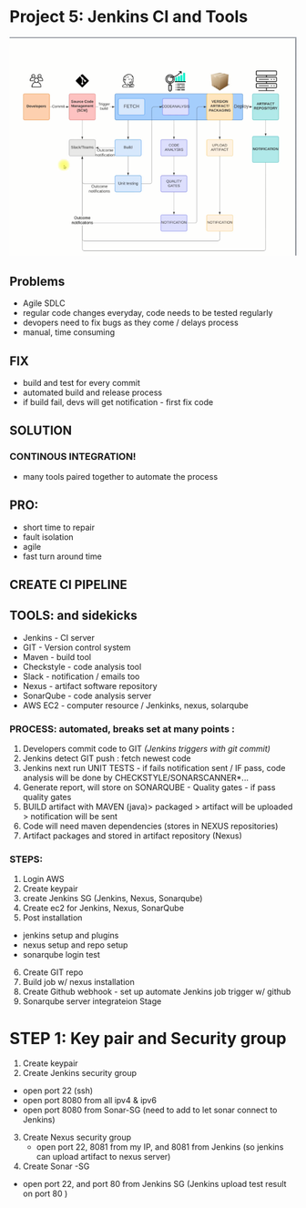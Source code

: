 # Project 5: Jenkins CI and Tools

![img](img/jenkins_main.PNG)

## Problems
- Agile SDLC
- regular code changes everyday, code needs to be tested regularly
- devopers need to fix bugs as they come / delays process
- manual, time consuming

## FIX
- build and test for every commit
- automated build and release process
- if build fail, devs will get notification - first fix code

## SOLUTION
### CONTINOUS INTEGRATION!
- many tools paired together to automate the process

## PRO:
- short time to repair
- fault isolation
- agile
- fast turn around time

## CREATE CI PIPELINE
## TOOLS: and sidekicks
- Jenkins - CI server
- GIT - Version control system
- Maven - build tool
- Checkstyle - code analysis tool
- Slack - notification / emails too
- Nexus - artifact software repository
- SonarQube - code analysis server
- AWS EC2 - computer resource / Jenkinks, nexus, solarqube

### PROCESS: automated, breaks set at many points :
1) Developers commit code to GIT *(Jenkins triggers with git commit)*
2) Jenkins detect GIT push : fetch newest code 
3) Jenkins next run UNIT TESTS - if fails notification sent / IF pass, code analysis will be done by CHECKSTYLE/SONARSCANNER*...
4) Generate report, will store on SONARQUBE - Quality gates - if pass quality gates
6) BUILD artifact with MAVEN (java)> packaged > artifact will be uploaded > notification will be sent
7) Code will need maven dependencies (stores in NEXUS repositories)
8) Artifact packages and stored in artifact repository (Nexus)

### STEPS:
1) Login AWS
2) Create keypair
3) create Jenkins SG (Jenkins, Nexus, Sonarqube)
4) Create ec2 for Jenkins, Nexus, SonarQube
5) Post installation
- jenkins setup and plugins
- nexus setup and repo setup
- sonarqube login test
6) Create GIT repo
7) Build job w/ nexus installation
8) Create Github webhook - set up automate Jenkins job trigger w/ github
9) Sonarqube server integrateion Stage

# STEP 1: Key pair and Security group
1) Create keypair
2) Create Jenkins security group
- open port 22 (ssh) 
- open port 8080 from all ipv4 & ipv6
- open port 8080 from Sonar-SG (need to add to let sonar connect to Jenkins)
3) Create Nexus security group
   - open port 22, 8081 from my IP, and 8081 from Jenkins (so jenkins can upload artifact to nexus server)
4) Create Sonar -SG
- open port 22, and port 80 from Jenkins SG (Jenkins upload test result on port 80 )